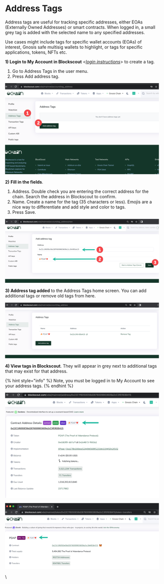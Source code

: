 # Address Tags

Address tags are useful for tracking specific addresses, either EOAs (Externally Owned Addresses) or smart contracts. When logged in, a small grey tag is added with the selected name to any specified addresses.

Use cases might include tags for specific wallet accounts (EOAs) of interest, Gnosis safe multisig wallets to highlight, or tags for specific applications, tokens, NFTs etc.

**1)  Login to My Account in Blockscout** <[_login instructions_](./)> to create a tag.

1. Go to Address Tags in the user menu.
2. Press Add address tag.

![](../../.gitbook/assets/address-a.png)

**2)** **Fill in the fields**.

1. Address. Double check you are entering the correct address for the chain. Search the address in Blockscout to confirm.
2. Name. Create a name for the tag (35 characters or less). Emojis are a nice way to differentiate and add style and color to tags.
3. Press Save.

![](../../.gitbook/assets/adda.png)

**3) Address tag added** to the Address Tags home screen. You can add additional tags or remove old tags from here.

![](../../.gitbook/assets/addb.png)

**4) View tags in Blockscout**. They will appear in grey next to additional tags that may exist for that address.&#x20;

{% hint style="info" %}
Note, you must be logged in to My Account to see your address tags.
{% endhint %}

![](../../.gitbook/assets/addc.png)

![](../../.gitbook/assets/addd.png)

\


